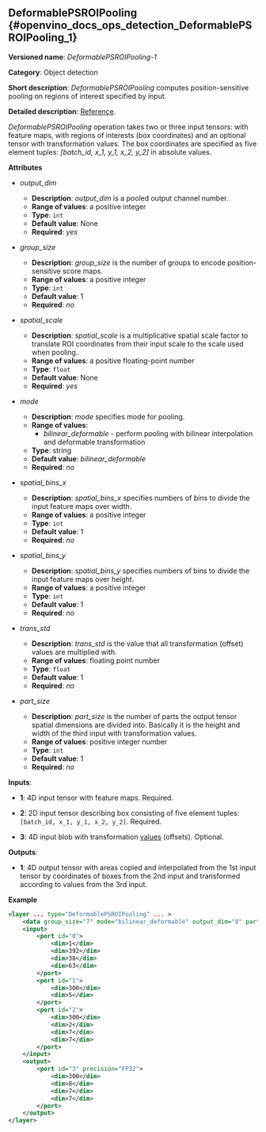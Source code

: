 ## DeformablePSROIPooling <a name="DeformablePSROIPooling"></a> {#openvino_docs_ops_detection_DeformablePSROIPooling_1}

**Versioned name**: *DeformablePSROIPooling-1*

**Category**: Object detection

**Short description**: *DeformablePSROIPooling* computes position-sensitive pooling on regions of interest specified by input.

**Detailed description**: [Reference](https://arxiv.org/abs/1703.06211).

*DeformablePSROIPooling* operation takes two or three input tensors: with feature maps, with regions of interests (box coordinates) and an optional tensor with transformation values.
The box coordinates are specified as five element tuples: *[batch_id, x_1, y_1, x_2, y_2]* in absolute values.

**Attributes**

* *output_dim*

  * **Description**: *output_dim* is a pooled output channel number.
  * **Range of values**: a positive integer
  * **Type**: `int`
  * **Default value**: None
  * **Required**: *yes*

* *group_size*

  * **Description**: *group_size* is the number of groups to encode position-sensitive score maps.
  * **Range of values**: a positive integer
  * **Type**: `int`
  * **Default value**: 1
  * **Required**: *no*

* *spatial_scale*

  * **Description**: *spatial_scale* is a multiplicative spatial scale factor to translate ROI coordinates from their input scale to the scale used when pooling.
  * **Range of values**: a positive floating-point number
  * **Type**: `float`
  * **Default value**: None
  * **Required**: *yes*

* *mode*
  * **Description**: *mode* specifies mode for pooling.
  * **Range of values**:
    * *bilinear_deformable* - perform pooling with bilinear interpolation and deformable transformation
  * **Type**: string
  * **Default value**: *bilinear_deformable*
  * **Required**: *no*

* *spatial_bins_x*
  * **Description**: *spatial_bins_x* specifies numbers of bins to divide the input feature maps over width.
  * **Range of values**: a positive integer
  * **Type**: `int`
  * **Default value**: 1
  * **Required**: *no*

* *spatial_bins_y*
  * **Description**: *spatial_bins_y* specifies numbers of bins to divide the input feature maps over height.
  * **Range of values**: a positive integer
  * **Type**: `int`
  * **Default value**: 1
  * **Required**: *no*

* *trans_std*
  * **Description**: *trans_std* is the value that all transformation (offset) values are multiplied with.
  * **Range of values**: floating point number
  * **Type**: `float`
  * **Default value**: 1
  * **Required**: *no*

* *part_size*
  * **Description**: *part_size* is the number of parts the output tensor spatial dimensions are divided into. Basically it is the height and width of the third input 
  with transformation values.
  * **Range of values**: positive integer number
  * **Type**: `int`
  * **Default value**: 1
  * **Required**: *no*

**Inputs**:

*   **1**: 4D input tensor with feature maps. Required.

*   **2**: 2D input tensor describing box consisting of five element tuples: `[batch_id, x_1, y_1, x_2, y_2]`. Required.

*   **3**: 4D input blob with transformation [values](https://arxiv.org/abs/1703.06211) (offsets). Optional.

**Outputs**:

*   **1**: 4D output tensor with areas copied and interpolated from the 1st input tensor by coordinates of boxes from the 2nd input and transformed according to values from the 3rd input.

**Example**

```xml
<layer ... type="DeformablePSROIPooling" ... >
    <data group_size="7" mode="bilinear_deformable" output_dim="8" part_size="7" spatial_bins_x="4" spatial_bins_y="4" spatial_scale="0.0625" trans_std="0.1"/>
    <input>
        <port id="0">
            <dim>1</dim>
            <dim>392</dim>
            <dim>38</dim>
            <dim>63</dim>
        </port>
        <port id="1">
            <dim>300</dim>
            <dim>5</dim>
        </port>
        <port id="2">
            <dim>300</dim>
            <dim>2</dim>
            <dim>7</dim>
            <dim>7</dim>
        </port>
    </input>
    <output>
        <port id="3" precision="FP32">
            <dim>300</dim>
            <dim>8</dim>
            <dim>7</dim>
            <dim>7</dim>
        </port>
    </output>
</layer>
```
